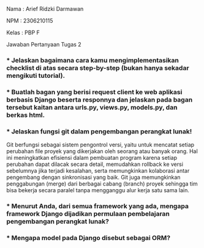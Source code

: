 Nama : Arief Ridzki Darmawan

NPM : 2306210115

Kelas : PBP F

Jawaban Pertanyaan Tugas 2

### * Jelaskan bagaimana cara kamu mengimplementasikan checklist di atas secara step-by-step (bukan hanya sekadar mengikuti tutorial).

### * Buatlah bagan yang berisi request client ke web aplikasi berbasis Django beserta responnya dan jelaskan pada bagan tersebut kaitan antara urls.py, views.py, models.py, dan berkas html.

### * Jelaskan fungsi git dalam pengembangan perangkat lunak!
Git berfungsi sebagai sistem pengontrol versi, yaitu untuk mencatat setiap perubahan file proyek yang dikerjakan oleh seorang atau banyak orang. Hal ini meningkatkan efisiensi dalam pembuatan program karena setiap perubahan dapat dilacak secara detail, memudahkan rollback ke versi sebelumnya jika terjadi kesalahan, serta memungkinkan kolaborasi antar pengembang dengan sinkronisasi yang baik. Git juga memungkinkan penggabungan (merge) dari berbagai cabang (branch) proyek sehingga tim bisa bekerja secara paralel tanpa mengganggu alur kerja satu sama lain.

### * Menurut Anda, dari semua framework yang ada, mengapa framework Django dijadikan permulaan pembelajaran pengembangan perangkat lunak?


### * Mengapa model pada Django disebut sebagai ORM?
